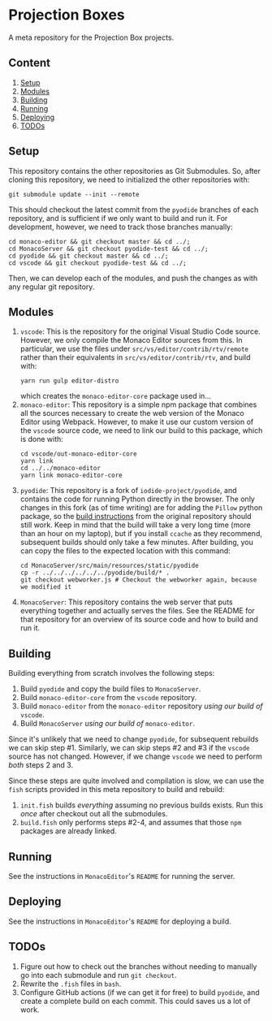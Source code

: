# Projection Boxes
A meta repository for the Projection Box projects.

## Content
1. [Setup](#setup)
2. [Modules](#modules)
3. [Building](#building)
4. [Running](#running)
5. [Deploying](#deploying)
6. [TODOs](#todos) 

## Setup
This repository contains the other repositories as Git Submodules. So, after cloning this repository, we need to 
initialized the other repositories with:

``` shell
git submodule update --init --remote
```

This should checkout the latest commit from the `pyodide` branches of each repository, and is sufficient if we only
want to build and run it. For development, however, we need to track those branches manually:

``` shell
cd monaco-editor && git checkout master && cd ../;
cd MonacoServer && git checkout pyodide-test && cd ../;
cd pyodide && git checkout master && cd ../;
cd vscode && git checkout pyodide-test && cd ../;
```

Then, we can develop each of the modules, and push the changes as with any regular git repository.

## Modules
1. `vscode`: This is the repository for the original Visual Studio Code source. However, we only compile the
   Monaco Editor sources from this. In particular, we use the files under `src/vs/editor/contrib/rtv/remote` rather
   than their equivalents in `src/vs/editor/contrib/rtv`, and build with:   
   ```shell
   yarn run gulp editor-distro
   ```
   which creates the `monaco-editor-core` package used in...
2. `monaco-editor`: This repository is a simple npm package that combines all the sources necessary to create the web
   version of the Monaco Editor using Webpack. However, to make it use our custom version of the `vscode` source code,
   we need to link our build to this package, which is done with:
   ```
   cd vscode/out-monaco-editor-core
   yarn link
   cd ../../monaco-editor
   yarn link monaco-editor-core
   ```
3. `pyodide`: This repository is a fork of `iodide-project/pyodide`, and contains the code for running Python directly
   in the browser. The only changes in this fork (as of time writing) are for adding the `Pillow` python package, so
   the [build instructions](https://pyodide.readthedocs.io/en/latest/building_from_sources.html) from the original 
   repository should still work. Keep in mind that the build will take a very long time (more than an hour on my 
   laptop), but if you install `ccache` as they recommend, subsequent builds should only take a few minutes. After
   building, you can copy the files to the expected location with this command:
   ```shell
   cd MonacoServer/src/main/resources/static/pyodide
   cp -r ../../../../../../pyodide/build/* .
   git checkout webworker.js # Checkout the webworker again, because we modified it
   ```
4. `MonacoServer`: This repository contains the web server that puts everything together and actually serves the files.
   See the README for that repository for an overview of its source code and how to build and run it.

## Building
Building everything from scratch involves the following steps:
1. Build `pyodide` and copy the build files to `MonacoServer`. 
2. Build `monaco-editor-core` from the `vscode` repository.
3. Build `monaco-editor` from the `monaco-editor` repository _using our build of_ `vscode`.
4. Build `MonacoServer` _using our build of_ `monaco-editor`.

Since it's unlikely that we need to change `pyodide`, for subsequent rebuilds we can skip step #1. Similarly, we can
skip steps #2 and #3 if the `vscode` source has not changed. However, if we change `vscode` we need to perform _both_
steps 2 and 3.

Since these steps are quite involved and compilation is slow, we can use the `fish` scripts provided in this meta
repository to build and rebuild:

1. `init.fish` builds _everything_ assuming no previous builds exists. Run this _once_ after checkout out all the
   submodules.
2. `build.fish` only performs steps #2-4, and assumes that those `npm` packages are already linked.

## Running
See the instructions in `MonacoEditor`'s `README` for running the server.

## Deploying
See the instructions in `MonacoEditor`'s `README` for deploying a build.

## TODOs
1. Figure out how to check out the branches without needing to manually go into each submodule and run `git checkout`.
2. Rewrite the `.fish` files in `bash`.
3. Configure GitHub actions (if we can get it for free) to build `pyodide`, and create a complete build on each commit.
   This could saves us a lot of work.
